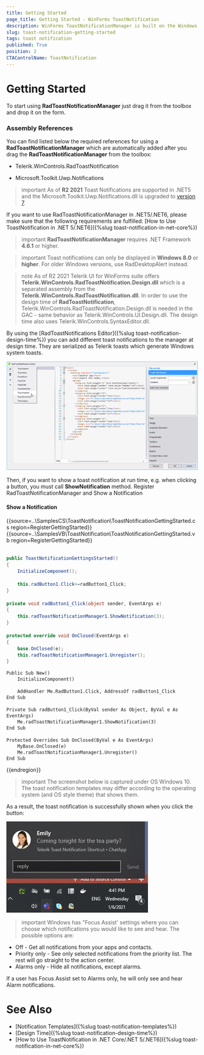 ```yaml
---
title: Getting Started
page_title: Getting Started - WinForms ToastNotification
description: WinForms ToastNotificationManager is built on the Windows' notification system, making it easier for our customers to create and manage notifications.  
slug: toast-notification-getting-started
tags: toast notification
published: True
position: 2 
CTAControlName: ToastNotification
---
```


# Getting Started

To start using **RadToastNotificationManager** just drag it from the toolbox and drop it on the form.

### Assembly References

You can find listed below the required references for using a **RadToastNotificationManager** which are automatically added after you drag the **RadToastNotificationManager** from the toolbox:

* Telerik.WinControls.RadToastNotification

* Microsoft.Toolkit.Uwp.Notifications

>important As of **R2 2021** Toast Notifications are supported in .NET5 and the Microsoft.Toolkit.Uwp.Notifications.dll is upgraded to [version 7](https://github.com/CommunityToolkit/WindowsCommunityToolkit/releases/tag/v7.0.0).

If you want to use RadToastNotificationManager in .NET5/.NET6, please make sure that the following requirements are fulfilled: [How to Use ToastNotification in .NET 5/.NET6]({%slug toast-notification-in-net-core%}) 

>important **RadToastNotificationManager** requires .NET Framework **4.6.1** or higher.

>important Toast notifications can only be displayed in **Windows 8.0** or **higher**. For older Windows versions, use RadDesktopAlert instead.

>note As of R2 2021 Telerik UI for WinForms suite offers **Telerik.WinControls.RadToastNotification.Design.dll** which is a separated assembly from the **Telerik.WinControls.RadToastNotification.dll**. In order to use the design time of **RadToastNotification**, Telerik.WinControls.RadToastNotification.Design.dll is needed in the GAC - same behavior as Telerik.WinControls.UI.Design.dll. The design time also uses Telerik.WinControls.SyntaxEditor.dll.

By using the [RadToastNotifications Editor]({%slug toast-notification-design-time%}) you can add different toast notifications to the manager at design time. They are serialized as Telerik toasts which generate Windows system toasts. 

![winforms/toast-notification-design-time003](images/toast-notification-design-time003.png) 

Then, if you want to show a toast notification at run time, e.g. when clicking a button, you must call **ShowNotification** method.
Register RadToastNotificationManager and Show a Notification


#### Show a Notification

{{source=..\SamplesCS\ToastNotification\ToastNotificationGettingStarted.cs region=RegisterGettingStarted}} 
{{source=..\SamplesVB\ToastNotification\ToastNotificationGettingStarted.vb region=RegisterGettingStarted}}

````C#

public ToastNotificationGettingsStarted()
{
    InitializeComponent();

    this.radButton1.Click+=radButton1_Click;
}

private void radButton1_Click(object sender, EventArgs e)
{
    this.radToastNotificationManager1.ShowNotification(3);
}

protected override void OnClosed(EventArgs e)
{
    base.OnClosed(e);
    this.radToastNotificationManager1.Unregister();
}


````
````VB.NET
Public Sub New()
    InitializeComponent()

    AddHandler Me.RadButton1.Click, AddressOf radButton1_Click
End Sub

Private Sub radButton1_Click(ByVal sender As Object, ByVal e As EventArgs)
    Me.radToastNotificationManager1.ShowNotification(3)
End Sub

Protected Overrides Sub OnClosed(ByVal e As EventArgs)
    MyBase.OnClosed(e)
    Me.radToastNotificationManager1.Unregister()
End Sub

````

{{endregion}}

>important The screenshot below is captured under OS Windows 10. The toast notification templates may differ according to the operating system (and OS style theme) that shows them.
  
As a result, the toast notification is successfully shown when you click the button:

![winforms/toast-notification-getting-started001](images/toast-notification-getting-started001.png) 

>important Windows has "Focus Assist' settings where you can choose which notifications you would like to see and hear. The possible options are:
>
* Off - Get all notifications from your apps and contacts.
* Priority only - See only selected notifications from the priority list. The rest will go straight to the action center.
* Alarms only - Hide all notifications, except alarms.
>
If a user has Focus Assist set to Alarms only, he will only see and hear Alarm notifications.


# See Also

* [Notification Templates]({%slug toast-notification-templates%})
* [Design Time]({%slug toast-notification-design-time%})
* [How to Use ToastNotification in .NET Core/.NET 5/.NET6]({%slug toast-notification-in-net-core%})
 
        

